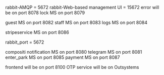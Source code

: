rabbit-AMQP  = 5672
rabbit-Web-based management UI = 15672
error will be on port 8078
lock MS on port 8079

guest MS on port 8082
staff MS on port 8083
logs MS on port 8084

stripeservice MS on port 8086

rabbit_port = 5672

compositi
notification MS on port 8080
telegram MS on port 8081
enter_park MS on port 8085
payment MS on port 8087


frontend will be on port 8100
OTP service will be on Outsystems